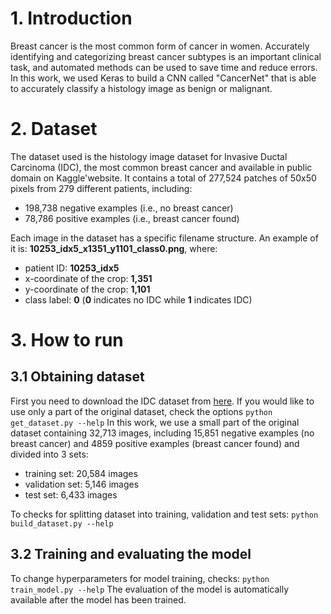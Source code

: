 # 1. Introduction

Breast cancer is the most common form of cancer in women. Accurately identifying and categorizing breast cancer subtypes is an important clinical task, and automated methods can be used to save time and reduce errors.
In this work, we used Keras to build a CNN called "CancerNet" that is able to accurately classify a histology image as benign or malignant.

# 2. Dataset
The dataset used is the histology image dataset for Invasive Ductal Carcinoma (IDC), the most common breast cancer and available in public domain on Kaggle'website. It contains a total of 277,524 patches of 50x50 pixels from 279 different patients, including:
- 198,738 negative examples (i.e., no breast cancer)
- 78,786 positive examples (i.e., breast cancer found)

Each image in the dataset has a specific filename structure. An example of it is: **10253_idx5_x1351_y1101_class0.png**, where:
- patient ID: **10253_idx5**
- x-coordinate of the crop: **1,351**
- y-coordinate of the crop: **1,101**
- class label: **0** (**0** indicates no IDC while **1** indicates IDC)

# 3. How to run
## 3.1 Obtaining dataset
First you need to download the IDC dataset from [here](https://www.kaggle.com/datasets/paultimothymooney/breast-histopathology-images). 
If you would like to use only a part of the original dataset, check the options ``python get_dataset.py --help``
In this work, we use a small part of the original dataset containing 32,713 images, including 15,851 negative examples (no breast cancer) and 4859 positive examples (breast cancer found) and divided into 3 sets:
- training set: 20,584 images
- validation set: 5,146 images
- test set: 6,433 images

To checks for splitting dataset into training, validation and test sets:
``python build_dataset.py --help``

## 3.2 Training and evaluating the model
To change hyperparameters for model training, checks:
``python train_model.py --help``
The evaluation of the model is automatically available after the model has been trained.
